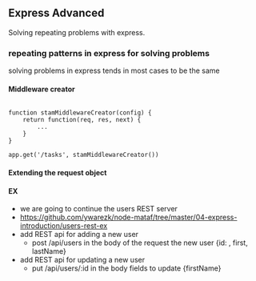 ## Express Advanced

Solving repeating problems with express.

### repeating patterns in express for solving problems

solving problems in express tends in most cases to be the same

#### Middleware creator

```

function stamMiddlewareCreator(config) {
    return function(req, res, next) {
        ...
    }
}

app.get('/tasks', stamMiddlewareCreator())
```

#### Extending the request object

#### EX

- we are going to continue the users REST server
- https://github.com/ywarezk/node-mataf/tree/master/04-express-introduction/users-rest-ex
- add REST api for adding a new user
  - post /api/users in the body of the request the new  user {id: , first, lastName}
- add REST api for updating a new user
  - put /api/users/:id in the body fields to update {firstName}
